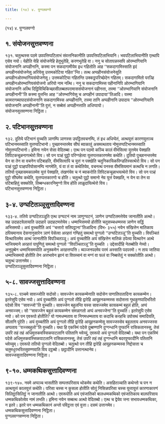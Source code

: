 ```yaml
---
title: (१४) ४. पुग्गलवग्गो

---
```

(१४) ४. पुग्गलवग्गो  


## १. संयोजनसुत्तवण्णना

१३१. चतुत्थस्स पठमे उपपत्तिप्पटिलाभं संवत्तनिकानीति उपपत्तिपटिलाभियानि। भवपटिलाभियानीति एत्थापि एसेव नयो। येहीति येहि संयोजनेहि हेतुभूतेहि, करणभूतेहि वा। ननु च सोतापन्नस्सपि ओरम्भागियानि संयोजनानि अप्पहीनानि, कस्मा पन सकदागामीयेव इध गहितोति आह ‘‘सकदागामिस्साति इदं अप्पहीनसंयोजनेसु अरियेसु उत्तमकोटिया गहित’’न्ति। तत्थ अप्पहीनसंयोजनेसूति अप्पहीनओरम्भागियसंयोजनेसु। उत्तमकोटिया गहितन्ति उक्कट्ठपरिच्छेदेन गहितम्। सकदागामितो परञ्हि अप्पहीनओरम्भागियसंयोजनो अरियो नाम नत्थि। ननु च सकदागामिस्स पहीनानिपि ओरम्भागियानि संयोजनानि अत्थि दिट्ठिविचिकिच्छासीलब्बतपरामाससंयोजनानं पहीनत्ता, तस्मा ‘‘ओरम्भागियानि संयोजनानि अप्पहीनानी’’ति कस्मा वुत्तन्ति आह ‘‘ओरम्भागियेसु च अप्पहीनं उपादाया’’तिआदि। यस्मा कामरागब्यापादसंयोजनानि सकदागामिस्स अप्पहीनानि, तस्मा तानि अप्पहीनानि उपादाय ‘‘ओरम्भागियानि संयोजनानि अप्पहीनानी’’ति वुत्तं, न सब्बेसं अप्पहीनत्ताति अधिप्पायो।  
संयोजनसुत्तवण्णना निट्ठिता।  


## २. पटिभानसुत्तवण्णना

१३२. दुतिये पटिभानं वुच्चति ञाणम्पि ञाणस्स उपट्ठितवचनम्पि, तं इध अधिप्पेतं, अत्थयुत्तं कारणयुत्तञ्च पटिभानमस्साति युत्तप्पटिभानो। पुच्छानन्तरमेव सीघं ब्याकातुं असमत्थताय नोमुत्तप्पटिभानमस्साति नोमुत्तप्पटिभानो। इमिना नयेन सेसा वेदितब्बा। एत्थ पन पठमो कञ्चि कालं वीमंसित्वा युत्तमेव पेक्खति तिपिटकचूळनागत्थेरो विय। सो पन पञ्हं पुट्ठो परिग्गहेत्वा युत्तप्पत्तकारणमेव कथेति। दुतियो पुच्छानन्तरमेव येन वा तेन वा वचनेन पटिबाहति, वीमंसित्वापि च युत्तं न पक्खेति चतुनिकायिकपिण्डतिस्सत्थेरो विय। सो पन पञ्हं पुट्ठो पञ्हपरियोसानम्पि नागमेति, यं वा तं वा कथेतियेव, वचनत्थं पनस्स वीमंसियमानं कत्थचि न लगति। ततियो पुच्छासमकालमेव युत्तं पेक्खति, तंखणंयेव च नं ब्याकरोति तिपिटकचूळाभयत्थेरो विय। सो पन पञ्हं पुट्ठो सीघमेव कथेति, युत्तप्पत्तकारणो च होति। चतुत्थो पुट्ठो समानो नेव युत्तं पेक्खति, न येन वा तेन वा पटिबाहितुं सक्कोति, तिब्बन्धकारनिमुग्गो विय होति लाळुदायित्थेरो विय।  
पटिभानसुत्तवण्णना निट्ठिता।  


## ३-४. उग्घटितञ्ञूसुत्तादिवण्णना

१३३-४. ततिये उग्घटितञ्ञूति एत्थ उग्घटनं नाम ञाणुग्घटनं, ञाणेन उग्घटितमत्तेयेव जानातीति अत्थो। सह उदाहटवेलायाति उदाहारे उदाहटमत्तेयेव। धम्माभिसमयो होतीति चतुसच्चधम्मस्स ञाणेन सद्धिं अभिसमयो। अयं वुच्चतीति अयं ‘‘चत्तारो सतिपट्ठाना’’तिआदिना (विभ॰ ३५५) नयेन संखित्तेन मातिकाय ठपियमानाय देसनानुसारेन ञाणं पेसेत्वा अरहत्तं गण्हितुं समत्थो पुग्गलो ‘‘उग्घटितञ्ञू’’ति वुच्चति। विपञ्चितं वित्थारितमेव अत्थं जानातीति विपञ्चितञ्ञू। अयं वुच्चतीति अयं संखित्तेन मातिकं ठपेत्वा वित्थारेन अत्थे भाजियमाने अरहत्तं पापुणितुं समत्थो पुग्गलो ‘‘विपञ्चितञ्ञू’’ति वुच्चति । उद्देसादीहि नेतब्बोति नेय्यो। अनुपुब्बेन धम्माभिसमयोति अनुक्कमेन अरहत्तप्पत्ति। ब्यञ्जनपदमेव परमं अस्साति पदपरमो। न ताय जातिया धम्माभिसमयो होतीति तेन अत्तभावेन झानं वा विपस्सनं वा मग्गं वा फलं वा निब्बत्तेतुं न सक्कोतीति अत्थो। चतुत्थं उत्तानमेव।  
उग्घटितञ्ञूसुत्तादिवण्णना निट्ठिता।  


## ५-८. सावज्जसुत्तादिवण्णना

१३५-८. पञ्चमे सावज्जोति सदोसो। सावज्जेन कायकम्मेनाति सदोसेन पाणातिपातादिना कायकम्मेन। इतरेसुपि एसेव नयो। अयं वुच्चतीति अयं पुग्गलो तीहि द्वारेहि आयूहनकम्मस्स सदोसत्ता गूथकुणपादिभरितो पदेसो विय ‘‘सावज्जो’’ति वुच्चति। सावज्जेन बहुलन्ति यस्स सावज्जमेव कायकम्मं बहुलं होति, अप्पं अनवज्जम्। सो ‘‘सावज्जेन बहुलं कायकम्मेन समन्नागतो अप्पं अनवज्जेना’’ति वुच्चति। इतरेसुपि एसेव नयो। को पन एवरूपो होतीति? यो गामधम्मताय वा निगमधम्मताय वा कदाचि करहचि उपोसथं समादियति, सीलानि पूरेति। अयं वुच्चतीति अयं पुग्गलो तीहि द्वारेहि आयूहनकम्मेसु सावज्जस्सेव बहुलताय अनवज्जस्स अप्पताय ‘‘वज्जबहुलो’’ति वुच्चति। यथा हि एकस्मिं पदेसे दुब्बण्णानि दुग्गन्धानि पुप्फानि रासिकतानस्सु, तेसं उपरि तहं तहं अधिमुत्तकवस्सिकपाटलानि पतितानि भवेय्युं, एवरूपो अयं पुग्गलो वेदितब्बो। यथा पन एकस्मिं पदेसे अधिमुत्तकवस्सिकपाटलानि रासिकतानस्सु, तेसं उपरि तहं तहं दुग्गन्धानि बदरपुप्फादीनि पतितानि भवेय्युम्। एवरूपो ततियो पुग्गलो वेदितब्बो। चतुत्थो पन तीहि द्वारेहि आयूहनकम्मस्स निद्दोसत्ता च चतुमधुरभरितसुवण्णवाति विय दट्ठब्बो। छट्ठादीनि उत्तानत्थानेव।  
सावज्जसुत्तादिवण्णना निट्ठिता।  


## ९-१०. धम्मकथिकसुत्तादिवण्णना

१३९-१४०. नवमे अप्पञ्च भासतीति सम्पत्तपरिसाय थोकमेव कथेति। असहितञ्चाति कथेन्तो च पन न अत्थयुत्तं कालयुत्तं कथेति। परिसा चस्स न कुसला होतीति सोतुं निसिन्नपरिसा चस्स युत्तायुत्तं कारणाकारणं सिलिट्ठासिलिट्ठं न जानातीति अत्थो। एवरूपोति अयं एवंजातिको बालधम्मकथिको एवंजातिकाय बालपरिसाय धम्मकथिकोत्वेव नामं लभति। इमिना नयेन सब्बत्थ अत्थो वेदितब्बो। एत्थ च द्वेयेव जना सभावधम्मकथिका, न इतरे। इतरे पन धम्मकथिकानं अन्तो पविट्ठत्ता एवं वुत्ता। दसमं उत्तानमेव।  
धम्मकथिकसुत्तादिवण्णना निट्ठिता।  
पुग्गलवग्गवण्णना निट्ठिता।  